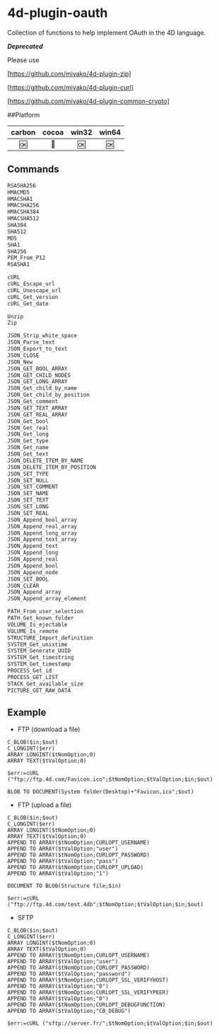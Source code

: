 4d-plugin-oauth
===============

Collection of functions to help implement OAuth in the 4D language.

***Deprecated***

Please use 

[https://github.com/miyako/4d-plugin-zip]

[https://github.com/miyako/4d-plugin-curl]

[https://github.com/miyako/4d-plugin-common-crypto]

##Platform

| carbon | cocoa | win32 | win64 |
|:------:|:-----:|:---------:|:---------:|
|🆗|🚫|🆗|🆗|

Commands
---

```c
RSASHA256
HMACMD5
HMACSHA1
HMACSHA256
HMACSHA384
HMACSHA512
SHA384
SHA512
MD5
SHA1
SHA256
PEM_From_P12
RSASHA1

cURL
cURL_Escape_url
cURL_Unescape_url
cURL_Get_version
cURL_Get_date

Unzip
Zip

JSON_Strip_white_space
JSON_Parse_text
JSON_Export_to_text
JSON_CLOSE
JSON_New
JSON_GET_BOOL_ARRAY
JSON_GET_CHILD_NODES
JSON_GET_LONG_ARRAY
JSON_Get_child_by_name
JSON_Get_child_by_position
JSON_Get_comment
JSON_GET_TEXT_ARRAY
JSON_GET_REAL_ARRAY
JSON_Get_bool
JSON_Get_real
JSON_Get_long
JSON_Get_type
JSON_Get_name
JSON_Get_text
JSON_DELETE_ITEM_BY_NAME
JSON_DELETE_ITEM_BY_POSITION
JSON_SET_TYPE
JSON_SET_NULL
JSON_SET_COMMENT
JSON_SET_NAME
JSON_SET_TEXT
JSON_SET_LONG
JSON_SET_REAL
JSON_Append_bool_array
JSON_Append_real_array
JSON_Append_long_array
JSON_Append_text_array
JSON_Append_text
JSON_Append_long
JSON_Append_real
JSON_Append_bool
JSON_Append_node
JSON_SET_BOOL
JSON_CLEAR
JSON_Append_array
JSON_Append_array_element

PATH_From_user_selection
PATH_Get_known_folder
VOLUME_Is_ejectable
VOLUME_Is_remote
STRUCTURE_Import_definition
SYSTEM_Get_unixtime
SYSTEM_Generate_UUID
SYSTEM_Get_timestring
SYSTEM_Get_timestamp
PROCESS_Get_id
PROCESS_GET_LIST
STACK_Get_available_size
PICTURE_GET_RAW_DATA
```

Example
-------
* FTP (download a file)
```
C_BLOB($in;$out)
C_LONGINT($err)
ARRAY LONGINT($tNomOption;0)
ARRAY TEXT($tValOption;0)

$err:=cURL ("ftp://ftp.4d.com/Favicon.ico";$tNomOption;$tValOption;$in;$out)

BLOB TO DOCUMENT(System folder(Desktop)+"Favicon.ico";$out)
```

* FTP (upload a file)
```
C_BLOB($in;$out)
C_LONGINT($err)
ARRAY LONGINT($tNomOption;0)
ARRAY TEXT($tValOption;0)
APPEND TO ARRAY($tNomOption;CURLOPT_USERNAME)
APPEND TO ARRAY($tValOption;"user")
APPEND TO ARRAY($tNomOption;CURLOPT_PASSWORD)
APPEND TO ARRAY($tValOption;"pass")
APPEND TO ARRAY($tNomOption;CURLOPT_UPLOAD)
APPEND TO ARRAY($tValOption;"1")

DOCUMENT TO BLOB(Structure file;$in)

$err:=cURL ("ftp://ftp.4d.com/test.4db";$tNomOption;$tValOption;$in;$out)
```

* SFTP

```
C_BLOB($in;$out)
C_LONGINT($err)
ARRAY LONGINT($tNomOption;0)
ARRAY TEXT($tValOption;0)
APPEND TO ARRAY($tNomOption;CURLOPT_USERNAME)
APPEND TO ARRAY($tValOption;"user")
APPEND TO ARRAY($tNomOption;CURLOPT_PASSWORD)
APPEND TO ARRAY($tValOption;"password")
APPEND TO ARRAY($tNomOption;CURLOPT_SSL_VERIFYHOST)
APPEND TO ARRAY($tValOption;"0")
APPEND TO ARRAY($tNomOption;CURLOPT_SSL_VERIFYPEER)
APPEND TO ARRAY($tValOption;"0")
APPEND TO ARRAY($tNomOption;CURLOPT_DEBUGFUNCTION)
APPEND TO ARRAY($tValOption;"CB_DEBUG")

$err:=cURL ("sftp://server.fr/";$tNomOption;$tValOption;$in;$out)
```
